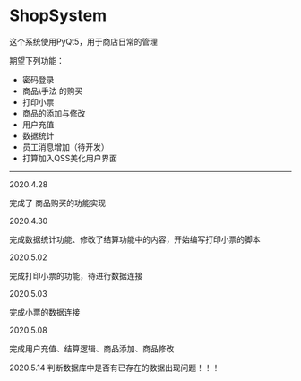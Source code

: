 # ShopSystem

这个系统使用PyQt5，用于商店日常的管理

期望下列功能：

- 密码登录
- 商品\手法 的购买
- 打印小票
- 商品的添加与修改
- 用户充值
- 数据统计
- 员工消息增加（待开发）
- 打算加入QSS美化用户界面

-----

2020.4.28

完成了 商品购买的功能实现

2020.4.30

完成数据统计功能、修改了结算功能中的内容，开始编写打印小票的脚本

2020.5.02

完成打印小票的功能，待进行数据连接

2020.5.03

完成小票的数据连接

2020.5.08

完成用户充值、结算逻辑、商品添加、商品修改

2020.5.14
判断数据库中是否有已存在的数据出现问题！！！